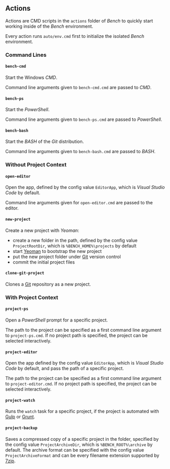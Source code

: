 ## Actions

Actions are CMD scripts in the `actions` folder of _Bench_ to quickly start working inside of the _Bench_ environment.

Every action runs `auto/env.cmd` first to initialize the isolated _Bench_ environment.

### Command Lines

#### `bench-cmd`

Start the Windows _CMD_.

Command line arguments given to `bench-cmd.cmd` are passed to _CMD_.

#### `bench-ps`

Start the _PowerShell_.

Command line arguments given to `bench-ps.cmd` are passed to _PowerShell_.

#### `bench-bash`

Start the _BASH_ of the _Git_ distribution.

Command line arguments given to `bench-bash.cmd` are passed to _BASH_.

### Without Project Context

#### `open-editor`

Open the app, defined by the config value `EditorApp`, which is _Visual Studio Code_ by default.

Command line arguments given for `open-editor.cmd` are passed to the editor.

#### `new-project`

Create a new project with _Yeoman_:

* create a new folder in the path, defined by the config value `ProjectRootDir`, which is `%BENCH_HOME%\projects` by default
* start [Yeoman] to bootstrap the new project
* put the new project folder under [Git] version control
* commit the initial project files

#### `clone-git-project`

Clones a [Git] repository as a new project.

### With Project Context

#### `project-ps`

Open a _PowerShell_ prompt for a specific project.

The path to the project can be specified as a first command line argument to `project-ps.cmd`.
If no project path is specified, the project can be selected interactively.

#### `project-editor`

Open the app defined by the config value `EditorApp`, which is _Visual Studio Code_ by default,
and pass the path of a specific project.

The path to the project can be specified as a first command line argument to `project-editor.cmd`.
If no project path is specified, the project can be selected interactively.

#### `project-watch`

Runs the `watch` task for a specific project, if the project is automated with [Gulp] or [Grunt].

#### `project-backup`

Saves a compressed copy of a specific project in the folder, specified by the config value `ProjectArchiveDir`,
which is `%BENCH_ROOT%\archive` by default.
The archive format can be specified with the config value `ProjectArchiveFormat` and can be every
filename extension supported by [7zip].

[Yeoman]: http://yeoman.io "The web's scaffolding tool for modern web apps"
[Git]: https://git-scm.com
[Gulp]: http://gulpjs.com
[Grunt]: http://gruntjs.com
[7zip]: http://7-zip.org